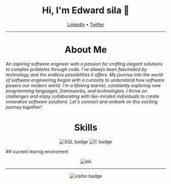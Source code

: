 <h1 align="center">Hi, I'm Edward sila 👋</h1>
<p align="center">
 <a href="https://www.linkedin.com/in/edward-sila-a8a262242">LinkedIn</a> •
  <a href=" ">Twitter</a>
</p>

---
<h1 align="center">About Me</h1>

*An aspiring software engineer with a passion for crafting elegant solutions to complex problems through code. I've always been fascinated by technology and the endless possibilities it offers. My journey into the world of software engineering began with a curiosity to understand how software powers our modern world. I'm a lifelong learner, constantly exploring new programming languages, frameworks, and technologies. I thrive on challenges and enjoy collaborating with like-minded individuals to create innovative software solutions. Let's connect and embark on this exciting journey together!*
<h1 align="center">Skills</h1>

<p align="center">
  <img src="https://img.shields.io/badge/SQL-4479A1?logo=mysql&logoColor=white&style=for-the-badge" alt="SQL badge" />
  <img src="https://img.shields.io/badge/C-A8B9CC?logo=c&logoColor=white&style=for-the-badge" alt="C badge" />
</p>
## current learnig enviroment
<p align="center">
  <img src="https://assets.imaginablefutures.com/media/images/ALX_Logo.max-200x150.png" alt="alx" />
</p>

---

<p align="center">
  <img src="https://visitor-badge.glitch.me/badge?page_id=edwardsila" alt="visitor badge"/>
</p>
<!---
kenyanthugger/kenyanthugger is a ✨ special ✨ repository because its `README.md` (this file) appears on your GitHub profile.
You can click the Preview link to take a look at your changes.
--->
